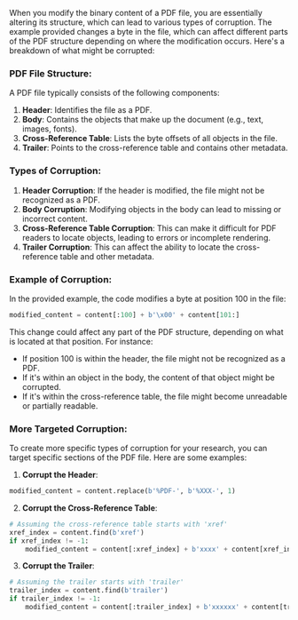 When you modify the binary content of a PDF file, you are essentially altering its structure, which can lead to various types of corruption. The example provided changes a byte in the file, which can affect different parts of the PDF structure depending on where the modification occurs. Here's a breakdown of what might be corrupted:

### PDF File Structure:
A PDF file typically consists of the following components:
1. **Header**: Identifies the file as a PDF.
2. **Body**: Contains the objects that make up the document (e.g., text, images, fonts).
3. **Cross-Reference Table**: Lists the byte offsets of all objects in the file.
4. **Trailer**: Points to the cross-reference table and contains other metadata.

### Types of Corruption:
1. **Header Corruption**: If the header is modified, the file might not be recognized as a PDF.
2. **Body Corruption**: Modifying objects in the body can lead to missing or incorrect content.
3. **Cross-Reference Table Corruption**: This can make it difficult for PDF readers to locate objects, leading to errors or incomplete rendering.
4. **Trailer Corruption**: This can affect the ability to locate the cross-reference table and other metadata.

### Example of Corruption:
In the provided example, the code modifies a byte at position 100 in the file:
```python
modified_content = content[:100] + b'\x00' + content[101:]
```
This change could affect any part of the PDF structure, depending on what is located at that position. For instance:
- If position 100 is within the header, the file might not be recognized as a PDF.
- If it's within an object in the body, the content of that object might be corrupted.
- If it's within the cross-reference table, the file might become unreadable or partially readable.

### More Targeted Corruption:
To create more specific types of corruption for your research, you can target specific sections of the PDF file. Here are some examples:

1. **Corrupt the Header**:
```python
modified_content = content.replace(b'%PDF-', b'%XXX-', 1)
```

2. **Corrupt the Cross-Reference Table**:
```python
# Assuming the cross-reference table starts with 'xref'
xref_index = content.find(b'xref')
if xref_index != -1:
    modified_content = content[:xref_index] + b'xxxx' + content[xref_index+4:]
```

3. **Corrupt the Trailer**:
```python
# Assuming the trailer starts with 'trailer'
trailer_index = content.find(b'trailer')
if trailer_index != -1:
    modified_content = content[:trailer_index] + b'xxxxxx' + content[trailer_index+6:]
```

